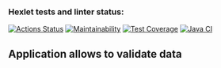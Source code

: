 ### Hexlet tests and linter status:
[![Actions Status](https://github.com/punchybunchy/java-project-78/workflows/hexlet-check/badge.svg)](https://github.com/punchybunchy/java-project-78/actions)
[![Maintainability](https://api.codeclimate.com/v1/badges/38b9dfda4e588373a1c7/maintainability)](https://codeclimate.com/github/punchybunchy/java-project-78/maintainability)
[![Test Coverage](https://api.codeclimate.com/v1/badges/38b9dfda4e588373a1c7/test_coverage)](https://codeclimate.com/github/punchybunchy/java-project-78/test_coverage)
[![Java CI](https://github.com/punchybunchy/java-project-78/actions/workflows/app-check.yml/badge.svg)](https://github.com/punchybunchy/java-project-78/actions/workflows/app-check.yml)

## Application allows to validate data
